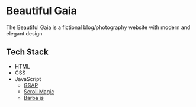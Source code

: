 # Beautiful Gaia
The Beautiful Gaia is a fictional blog/photography website with modern and elegant design  

## Tech Stack
* HTML
* CSS
* JavaScript
  * [GSAP](https://greensock.com/gsap/)
  * [Scroll Magic](https://scrollmagic.io/)
  * [Barba js](https://barba.js.org/)
